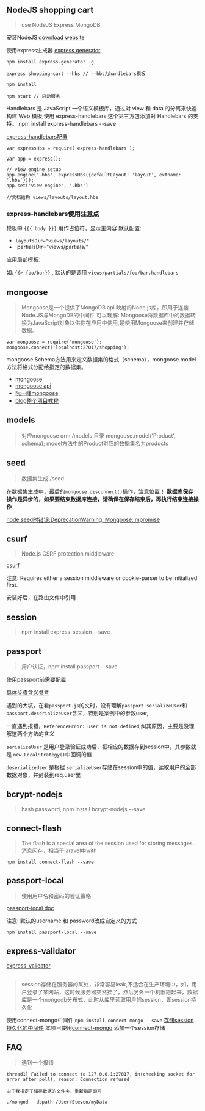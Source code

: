 ## NodeJS shopping cart
> use NodeJS Express MongoDB

安装NodeJS
[download website](https://nodejs.org/en/download/)

使用express生成器
[express generator](http://expressjs.com/zh-cn/starter/generator.html)

	npm install express-generator -g
	
	express shopping-cart --hbs // --hbs为handlebars模板

	npm install 

	npm start // 启动服务

Handlebars 是 JavaScript 一个语义模板库，通过对 view 和 data 的分离来快速构建 Web 模板,使用 express-handlebars 这个第三方包添加对 Handlebars 的支持。
	npm install express-handlebars --save

[express-handlebars配置](https://www.npmjs.com/package/express-handlebars)

```
var expressHbs = require('express-handlebars');

var app = express();

// view engine setup
app.engine('.hbs', expressHbs({defaultLayout: 'layout', extname: '.hbs'}));
app.set('view engine', '.hbs')

//文档结构 views/layouts/layout.hbs
```

### express-handlebars使用注意点

模板中 `{{{ body }}}` 用作占位符，显示主内容
默认配置:
- `layoutsDir="views/layouts/"`
- `partialsDir="views/partials/"

应用局部模板:

如: `{{> foo/bar}}` , 默认的是调用 `views/partials/foo/bar.handlebars`

## mongoose
> Mongoose是一个提供了MongoDB api 映射的Node.js库，即用于连接Node.JS与MongoDB的中间件
> 可以理解: Mongoose将数据库中的数据转换为JavaScript对象以供你在应用中使用,是使用Mongoose来创建并存储数据。

```
var mongoose = require('mongoose');
mongoose.connect('localhost:27017/shopping');
```

mongoose.Schema方法用来定义数据集的格式（schema），mongoose.model方法将格式分配给指定的数据集。

- [mongoose](http://mongoosejs.com/index.html)
- [mongoose api](http://mongoosejs.com/docs/api.html)
- [阮一峰mongoose](http://javascript.ruanyifeng.com/nodejs/mongodb.html)
- [blog整个项目教程](https://maninboat.gitbooks.io/n-blog/content/)

## models
> 对应mongoose orm
	/models 目录
	mongoose.model('Product', schema);
	model方法中的Product对应的数据集名为products

## seed
> 数据集生成
	/seed

在数据集生成中，最后的`mongoose.disconnect()`操作，注意位置！
**数据库保存操作是异步的，如果要结束数据库连接，请确保在保存结束后，再执行结束连接操作**

[node seed时错误:DeprecationWarning: Mongoose: mpromise](http://stackoverflow.com/questions/38138445/node3341-deprecationwarning-mongoose-mpromise)

## csurf
> Node.js CSRF protection middleware

[csurf](https://github.com/expressjs/csurf)

注意: Requires either a session middleware or cookie-parser to be initialized first.

安装好后，在路由文件中引用

## session
> npm install express-session --save

## passport
> 用户认证，npm install passport --save

[使用passport前需要配置](http://passportjs.org/docs/configure)

[具体步骤含义参考](http://blog.chengjianhua.cn/2016/06/22/authenticate-by-passport/)

遇到的大坑，在看`passport.js`的文时，没有理解`passport.serializeUser`和`passport.deserializeUser`含义，特别是案例中的参数user,

一直遇到报错，`ReferenceError: user is not defined`,纠其原因，主要是没理解这两个方法的含义

`serializeUser` 是用户登录验证成功后，把相应的数据存到session中，其参数就是 `new LocalStrategy()`中回调的值

`deserializeUser` 是根据 `serializeUser`存储在session中的值，读取用户的全部数据对象，并封装到req.user里

## bcrypt-nodejs
> hash password, npm install bcrypt-nodejs --save

## connect-flash
> The flash is a special area of the session used for storing messages.消息闪存，相当于laravel中with

`npm install connect-flash --save`

## passport-local
> 使用用户名和密码的验证策略

[passport-local doc](https://github.com/jaredhanson/passport-local)

注意: 默认的username 和 password改成自定义的方式

`npm install passport-local --save` 

## express-validator

[express-validator](https://github.com/ctavan/express-validator)

##
> session存储在服务器的某处，非常容易leak,不适合在生产环境中，如，用户登录了某网站，这时候服务器突然挂了，然后另外一个机器跑起来，数据库是一个mongodb分布式，此时从库里读取用户的session，即session持久化

使用connect-mongo中间件  `npm install connect-mongo --save`
[存储session持久化的中间件](https://github.com/expressjs/session#compatible-session-stores)
本项目使用[connect-mongo](https://www.npmjs.com/package/connect-mongo)
添加一个session存储


## FAQ

> 遇到一个报错

	thread1] Failed to connect to 127.0.0.1:27017, in(checking socket for error after poll), reason: Connection refused

	由于我指定了储存数据的文件夹，重新指定即可

	./mongod --dbpath /User/Steven/myData